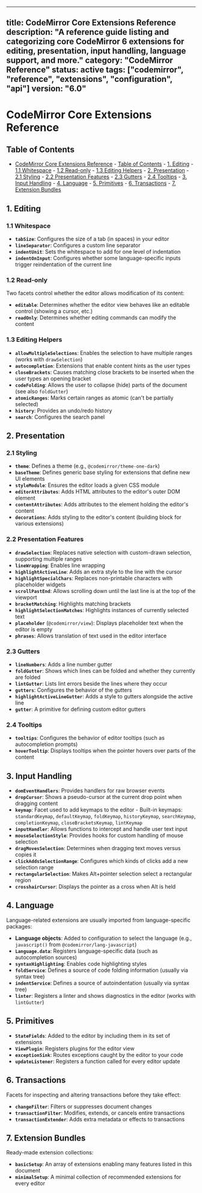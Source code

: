 ***

title: CodeMirror Core Extensions Reference
description: "A reference guide listing and categorizing core CodeMirror 6 extensions for editing, presentation, input handling, language support, and more."
category: "CodeMirror Reference"
status: active
tags: \["codemirror", "reference", "extensions", "configuration", "api"]
version: "6.0"
--------------

# CodeMirror Core Extensions Reference

## Table of Contents

- [CodeMirror Core Extensions Reference](#codemirror-core-extensions-reference)
  \- [Table of Contents](#table-of-contents)
  \- [1. Editing](#1-editing)
  \- [1.1 Whitespace](#11-whitespace)
  \- [1.2 Read-only](#12-read-only)
  \- [1.3 Editing Helpers](#13-editing-helpers)
  \- [2. Presentation](#2-presentation)
  \- [2.1 Styling](#21-styling)
  \- [2.2 Presentation Features](#22-presentation-features)
  \- [2.3 Gutters](#23-gutters)
  \- [2.4 Tooltips](#24-tooltips)
  \- [3. Input Handling](#3-input-handling)
  \- [4. Language](#4-language)
  \- [5. Primitives](#5-primitives)
  \- [6. Transactions](#6-transactions)
  \- [7. Extension Bundles](#7-extension-bundles)

## 1. Editing

### 1.1 Whitespace

- **`tabSize`**: Configures the size of a tab (in spaces) in your editor
- **`lineSeparator`**: Configures a custom line separator
- **`indentUnit`**: Sets the whitespace to add for one level of indentation
- **`indentOnInput`**: Configures whether some language-specific inputs trigger reindentation of the current line

### 1.2 Read-only

Two facets control whether the editor allows modification of its content:

- **`editable`**: Determines whether the editor view behaves like an editable control (showing a cursor, etc.)
- **`readOnly`**: Determines whether editing commands can modify the content

### 1.3 Editing Helpers

- **`allowMultipleSelections`**: Enables the selection to have multiple ranges (works with `drawSelection`)
- **`autocompletion`**: Extensions that enable content hints as the user types
- **`closeBrackets`**: Causes matching close brackets to be inserted when the user types an opening bracket
- **`codeFolding`**: Allows the user to collapse (hide) parts of the document (see also `foldGutter`)
- **`atomicRanges`**: Marks certain ranges as atomic (can't be partially selected)
- **`history`**: Provides an undo/redo history
- **`search`**: Configures the search panel

## 2. Presentation

### 2.1 Styling

- **`theme`**: Defines a theme (e.g., `@codemirror/theme-one-dark`)
- **`baseTheme`**: Defines generic base styling for extensions that define new UI elements
- **`styleModule`**: Ensures the editor loads a given CSS module
- **`editorAttributes`**: Adds HTML attributes to the editor's outer DOM element
- **`contentAttributes`**: Adds attributes to the element holding the editor's content
- **`decorations`**: Adds styling to the editor's content (building block for various extensions)

### 2.2 Presentation Features

- **`drawSelection`**: Replaces native selection with custom-drawn selection, supporting multiple ranges
- **`lineWrapping`**: Enables line wrapping
- **`highlightActiveLine`**: Adds an extra style to the line with the cursor
- **`highlightSpecialChars`**: Replaces non-printable characters with placeholder widgets
- **`scrollPastEnd`**: Allows scrolling down until the last line is at the top of the viewport
- **`bracketMatching`**: Highlights matching brackets
- **`highlightSelectionMatches`**: Highlights instances of currently selected text
- **`placeholder`** (`@codemirror/view`): Displays placeholder text when the editor is empty
- **`phrases`**: Allows translation of text used in the editor interface

### 2.3 Gutters

- **`lineNumbers`**: Adds a line number gutter
- **`foldGutter`**: Shows which lines can be folded and whether they currently are folded
- **`lintGutter`**: Lists lint errors beside the lines where they occur
- **`gutters`**: Configures the behavior of the gutters
- **`highlightActiveLineGutter`**: Adds a style to gutters alongside the active line
- **`gutter`**: A primitive for defining custom editor gutters

### 2.4 Tooltips

- **`tooltips`**: Configures the behavior of editor tooltips (such as autocompletion prompts)
- **`hoverTooltip`**: Displays tooltips when the pointer hovers over parts of the content

## 3. Input Handling

- **`domEventHandlers`**: Provides handlers for raw browser events
- **`dropCursor`**: Shows a pseudo-cursor at the current drop point when dragging content
- **`keymap`**: Facet used to add keymaps to the editor
  \- Built-in keymaps: `standardKeymap`, `defaultKeymap`, `foldKeymap`, `historyKeymap`, `searchKeymap`, `completionKeymap`, `closeBracketsKeymap`, `lintKeymap`
- **`inputHandler`**: Allows functions to intercept and handle user text input
- **`mouseSelectionStyle`**: Provides hooks for custom handling of mouse selection
- **`dragMovesSelection`**: Determines when dragging text moves versus copies it
- **`clickAddsSelectionRange`**: Configures which kinds of clicks add a new selection range
- **`rectangularSelection`**: Makes Alt+pointer selection select a rectangular region
- **`crosshairCursor`**: Displays the pointer as a cross when Alt is held

## 4. Language

Language-related extensions are usually imported from language-specific packages:

- **Language objects**: Added to configuration to select the language (e.g., `javascript()` from `@codemirror/lang-javascript`)
- **`Language.data`**: Registers language-specific data (such as autocompletion sources)
- **`syntaxHighlighting`**: Enables code highlighting styles
- **`foldService`**: Defines a source of code folding information (usually via syntax tree)
- **`indentService`**: Defines a source of autoindentation (usually via syntax tree)
- **`linter`**: Registers a linter and shows diagnostics in the editor (works with `lintGutter`)

## 5. Primitives

- **`StateFields`**: Added to the editor by including them in its set of extensions
- **`ViewPlugin`**: Registers plugins for the editor view
- **`exceptionSink`**: Routes exceptions caught by the editor to your code
- **`updateListener`**: Registers a function called for every editor update

## 6. Transactions

Facets for inspecting and altering transactions before they take effect:

- **`changeFilter`**: Filters or suppresses document changes
- **`transactionFilter`**: Modifies, extends, or cancels entire transactions
- **`transactionExtender`**: Adds extra metadata or effects to transactions

## 7. Extension Bundles

Ready-made extension collections:

- **`basicSetup`**: An array of extensions enabling many features listed in this document
- **`minimalSetup`**: A minimal collection of recommended extensions for every editor
